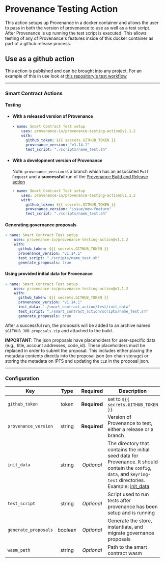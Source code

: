 # Provenance Testing Action
This action setups up Provenance in a docker container and allows the user to pass in both the version of provenance to use as well as a test script.  After Provenance is up running the test script is executed.  This allows testing of any of Provenance's features inside of this docker container as part of a github release process.

## Use as a github action
This action is published and can be brought into any project.
For an example of this in use look at [this repository's test workflow](https://github.com/provenance-io/provenance-testing-action/blob/main/.github/workflows/test.yml#L24)

---

### Smart Contract Actions

#### Testing

- #### With a released version of Provenance
    ```yaml
    - name: Smart Contract Test setup
        uses: provenance-io/provenance-testing-action@v1.1.2
        with:
          github_token: ${{ secrets.GITHUB_TOKEN }}
          provenance_version: "v1.14.1"
          test_script: "./scripts/name_test.sh"
    ```

- #### With a development version of Provenance
    Note: `provenance_version` is a branch which has an associated `Pull Request` and a **successful** run of the [Provenance Build and Release action](https://github.com/provenance-io/provenance/actions/workflows/release.yml)
    ```yaml
    - name: Smart Contract Test setup
        uses: provenance-io/provenance-testing-action@v1.1.2
        with:
          github_token: ${{ secrets.GITHUB_TOKEN }}
          provenance_version: "issue/new-feature"
          test_script: "./scripts/name_test.sh"
    ```

#### Generating governance proposals
```yaml
- name: Smart Contract Test setup
    uses: provenance-io/provenance-testing-action@v1.1.2
    with:
      github_token: ${{ secrets.GITHUB_TOKEN }}
      provenance_version: "v1.14.1"
      test_script: "./scripts/name_test.sh"
      generate_proposals: true
```

#### Using provided initial data for Provenance
```yaml
- name: Smart Contract Test setup
    uses: provenance-io/provenance-testing-action@v1.1.2
    with:
      github_token: ${{ secrets.GITHUB_TOKEN }}
      provenance_version: "v1.14.1"
      init_data: "./smart_contract_action/test/init_data"
      test_script: "./smart_contract_action/scripts/name_test.sh"
      generate_proposals: true
```

After a successful run, the proposals will be added to an archive named `$GITHUB_JOB_proposals.zip` and attached to the build.

**IMPORTANT**: The json proposals have placeholders for user-specific data (e.g., title, account addresses, code_id). These placeholders must be replaced in order to submit the proposal. This includes either placing the metadata contents directly into the proposal json (on-chain storage) or storing the metadata on IPFS and updating the `CID` in the proposal json.

---

### Configuration

| Key                  |  Type   |   Required   | Description                                                                                                                                                                                              |
|----------------------|:-------:|:------------:|----------------------------------------------------------------------------------------------------------------------------------------------------------------------------------------------------------|
| `github_token`       |  token  | **Required** | set to `${{ secrets.GITHUB_TOKEN }}`                                                                                                                                                                     |
| `provenance_version` | string  | **Required** | Version of Provenance to test, either a release or a branch                                                                                                                                              |
| `init_data`          | string  |  *Optional*  | The directory that contains the initial seed data for Provenance. It should contain the `config`, `data`, and `keyring-test` directories. Example: [init_data](smart-contract-action%2Ftest%2Finit_data) |
| `test_script`        | string  |  *Optional*  | Script used to run tests after provenance has been setup and is running                                                                                                                                  |
| `generate_proposals` | boolean |  *Optional*  | Generate the store, instantiate, and migrate governance proposals                                                                                                                                        |
| `wasm_path`          | string  |  *Optional*  | Path to the smart contract wasm                                                                                                                                                                          |
